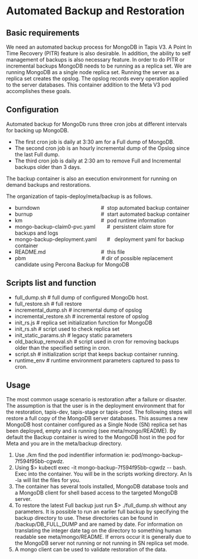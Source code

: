 # Automated Backup and Restoration

## Basic requirements
We need an automated backup process for MongoDB in Tapis V3. A Point In Time Recovery (PITR) feature is also desirable. In addition, the ability to self management of backups is also necessary feature. In order to do PITR or incremental backups MongoDB needs to be running as a replica set. We are running MongoDB as a single node replica set. Running the server as a replica set creates the opslog. The opslog records every operation applied to the server databases. This container addition to the Meta V3 pod accomplishes these goals.

## Configuration
Automated backup for MongoDb runs three cron jobs at different intervals for backing up MongoDB.

* The first cron job is daily at 3:30 am for a Full dump of MongoDB.
* The second cron job is an hourly incremental dump of the Opslog since the last Full dump.
* The third cron job is daily at 2:30 am to remove Full and Incremental backups older than 3 days.

The backup container is also an execution environment for running on demand backups and restorations.

The organization of tapis-deploy/meta/backup is as follows.

* burndown                                          #  stop automated backup container
* burnup                                               #  start automated backup container
* km                                                      #  pod runtime information
* mongo-backup-claim0-pvc.yaml        #  persistent claim store for backups and logs
* mongo-backup-deployment.yaml       #   deployment yaml for backup container
* README.md                                      #  this file
* pbm                                                    # dir of possible replacement candidate using Percona Backup for MongoDB

## Scripts list and function
* full_dump.sh           # full dump of configured MongoDb host. 
* full_restore.sh        # full restore
* incremental_dump.sh    # incremental dump of opslog  
* incremental_restore.sh # incremental restore of opslog 
* init_rs.js             # replica set initialization function for MongoDB
* init_rs.sh             # script used to check replica set 
* init_static_params.sh  # legacy static parameters 
* old_backup_removal.sh  # script used in cron for removing backups older than the specified setting in cron.
* script.sh              # initialization script that keeps backup container running.
* runtime_env            # runtime environment parameters captured to pass to cron.

## Usage
The most common usage scenario is restoration after a failure or disaster. The assumption is that the user is in the deployment environment that for the restoration, tapis-dev, tapis-stage or tapis-prod. The following steps will restore a full copy of the MongoDB server databases. This assumes a new MongoDB host container configured as a Single Node (SN) replica set has been deployed, empty and is running (see meta/mongo/README). By default the Backup container is wired to the MongoDB host in the pod for Meta and you are in the meta/backup directory. 

1. Use ./km find the pod indentifier information ie: pod/mongo-backup-7f594f95bb-cgwdz.
2. Using $> kubectl exec -it mongo-backup-7f594f95bb-cgwdz -- bash. Exec into the container. You will be in the scripts working directory. An ls -la will list the files for you.
3. The container has several tools installed, MongoDB database tools and a MongoDB client for shell based access to the targeted MongoDB server.
4. To restore the latest Full backup just run $> ./full_dump.sh without any parameters. It is possible to run an earlier full backup by specifying the backup directory to use. These directories can be found in /backup/DB_FULL_DUMP and are named by date. For information on translating the integer date tag on the directory to something human readable see meta/mongo/README. If errors occur it is generally due to the MongoDB server not running or not running in SN replica set mode. 
5. A mongo client can be used to validate restoration of the data.